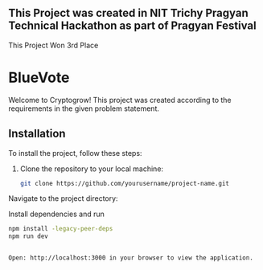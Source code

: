 ## This Project was created in NIT Trichy Pragyan Technical Hackathon as part of Pragyan Festival
This Project Won 3rd Place
# BlueVote

Welcome to Cryptogrow! This project was created according to the requirements in the given problem statement.

## Installation

To install the project, follow these steps:

1. Clone the repository to your local machine:
   ```bash
   git clone https://github.com/yourusername/project-name.git
Navigate to the project directory:

Install dependencies and run
   ```bash
   npm install -legacy-peer-deps
   npm run dev


Open: http://localhost:3000 in your browser to view the application.


